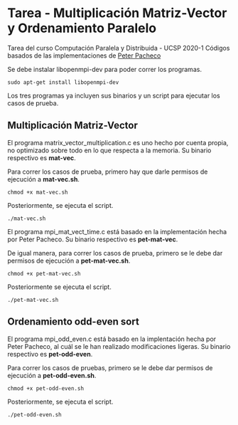 # Tarea - Multiplicación Matriz-Vector y Ordenamiento Paralelo

Tarea del curso Computación Paralela y Distribuida - UCSP 2020-1
Códigos basados de las implementaciones de [Peter Pacheco](https://cs.usfca.edu/~peter/ipp/)

Se debe instalar libopenmpi-dev para poder correr los programas.

```
sudo apt-get install libopenmpi-dev
```

Los tres programas ya incluyen sus binarios y un script para ejecutar los casos de prueba.

## Multiplicación Matriz-Vector

El programa matrix\_vector\_multiplication.c es uno hecho por cuenta propia, no optimizado sobre todo en lo que respecta a la memoria. Su binario respectivo es **mat-vec**.

Para correr los casos de prueba, primero hay que darle permisos de ejecución a **mat-vec.sh**.

```
chmod +x mat-vec.sh
```

Posteriormente, se ejecuta el script.

```
./mat-vec.sh
```

El programa mpi\_mat\_vect\_time.c está basado en la implementación hecha por Peter Pacheco. Su binario respectivo es **pet-mat-vec**.

De igual manera, para correr los casos de prueba, primero se le debe dar permisos de ejecución a **pet-mat-vec.sh**.

```
chmod +x pet-mat-vec.sh
```

Posteriormente se ejecuta el script.

```
./pet-mat-vec.sh
```

## Ordenamiento odd-even sort

El programa mpi\_odd\_even.c está basado en la implentación hecha por Peter Pacheco, al cuál se le han realizado modificaciones ligeras. Su binario respectivo es **pet-odd-even**.

Para correr los casos de pruebas, primero se le debe dar permisos de ejecución a **pet-odd-even.sh**.

```
chmod +x pet-odd-even.sh
```

Posteriormente, se ejecuta el script.

```
./pet-odd-even.sh
```
